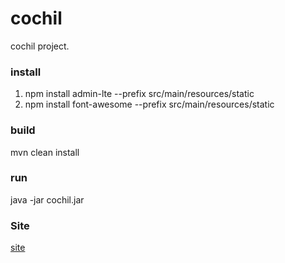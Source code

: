 # cochil
cochil project.

### install
1. npm install admin-lte --prefix src/main/resources/static
2. npm install font-awesome --prefix src/main/resources/static

### build
mvn clean install

### run
java -jar cochil.jar

### Site
[site](http://cochil.devarchi33.com/inputData)
